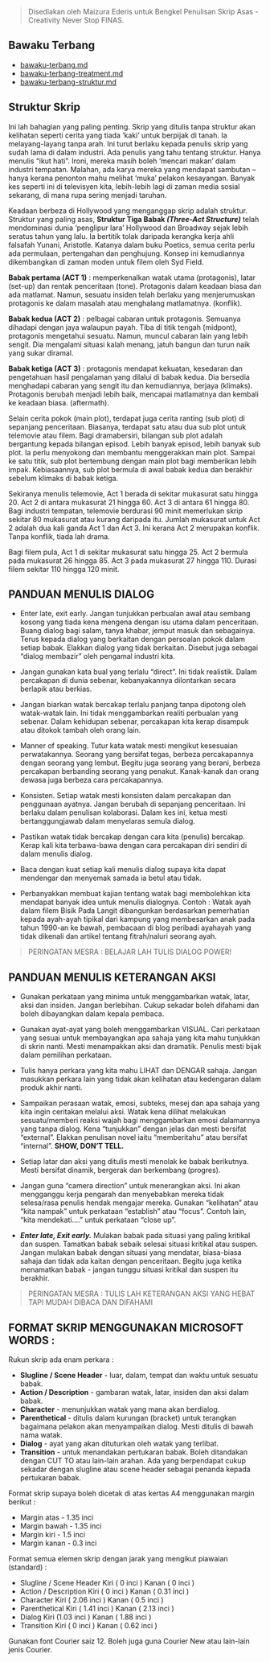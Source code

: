 > Disediakan oleh Maizura Ederis untuk Bengkel Penulisan Skrip Asas - Creativity Never Stop FINAS.

## Bawaku Terbang

- [bawaku-terbang.md](https://nikahmadz.github.io/files/bawaku-terbang)
- [bawaku-terbang-treatment.md](https://nikahmadz.github.io/files/bawaku-terbang-treatment)
- [bawaku-terbang-struktur.md](https://nikahmadz.github.io/files/bawaku-terbang-struktur)

## Struktur Skrip

Ini lah bahagian yang paling penting. Skrip yang ditulis tanpa struktur akan kelihatan
seperti cerita yang tiada ‘kaki’ untuk berpijak di tanah. Ia melayang-layang tanpa arah. Ini turut
berlaku kepada penulis skrip yang sudah lama di dalam industri. Ada penulis yang tahu tentang
struktur. Hanya menulis “ikut hati”. Ironi, mereka masih boleh ‘mencari makan’ dalam industri
tempatan. Malahan, ada karya mereka yang mendapat sambutan – hanya kerana penonton mahu
melihat ‘muka’ pelakon kesayangan. Banyak kes seperti ini di televisyen kita, lebih-lebih lagi di
zaman media sosial sekarang, di mana rupa sering menjadi taruhan.

Keadaan berbeza di Hollywood yang menganggap skrip adalah struktur. Struktur yang
paling asas, **Struktur Tiga Babak _(Three-Act Structure)_** telah mendominasi dunia ‘penglipur
lara’ Hollywood dan Broadway sejak lebih seratus tahun yang lalu. Ia bertitik tolak daripada
kerangka kerja ahli falsafah Yunani, Aristotle. Katanya dalam buku Poetics, semua cerita perlu
ada permulaan, pertengahan dan penghujung. Konsep ini kemudiannya dikembangkan di zaman
moden untuk filem oleh Syd Field.

**Babak pertama (ACT 1)** : memperkenalkan watak utama (protagonis), latar (set-up) dan
rentak penceritaan (tone). Protagonis dalam keadaan biasa dan ada matlamat. Namun, sesuatu
insiden telah berlaku yang menjerumuskan protagonis ke dalam masalah atau menghalang
matlamatnya. (konflik).

**Babak kedua (ACT 2)** : pelbagai cabaran untuk protagonis. Semuanya dihadapi dengan
jaya walaupun payah. Tiba di titik tengah (midpont), protagonis mengetahui sesuatu. Namun,
muncul cabaran lain yang lebih sengit. Dia mengalami situasi kalah menang, jatuh bangun dan
turun naik yang sukar diramal.

**Babak ketiga (ACT 3)** : protagonis mendapat kekuatan, kesedaran dan pengetahuan hasil
pengalaman yang dilalui di babak kedua. Dia bersedia menghadapi cabaran yang sengit itu dan
kemudiannya, berjaya (klimaks). Protagonis berubah menjadi lebih baik, mencapai matlamatnya
dan kembali ke keadaan biasa. (aftermath).

Selain cerita pokok (main plot), terdapat juga cerita ranting (sub plot) di sepanjang
penceritaan. Biasanya, terdapat satu atau dua sub plot untuk telemovie atau filem.
Bagi dramabersiri, bilangan sub plot adalah bergantung kepada bilangan episod. Lebih banyak
episod, lebih banyak sub plot. Ia perlu menyokong dan membantu menggerakkan main plot.
Sampai ke satu titik, sub plot bertembung dengan main plot bagi memberikan lebih impak.
Kebiasaannya, sub plot bermula di awal babak kedua dan berakhir sebelum klimaks di babak ketiga.

Sekiranya menulis telemovie, Act 1 berada di sekitar mukasurat satu hingga 20. Act 2 di
antara mukasurat 21 hingga 60. Act 3 di antara 61 hingga 80. Bagi industri tempatan, telemovie
berdurasi 90 minit memerlukan skrip sekitar 80 mukasurat atau kurang daripada itu. Jumlah
mukasurat untuk Act 2 adalah dua kali ganda Act 1 dan Act 3. Ini kerana Act 2 merupakan
konflik. Tanpa konflik, tiada lah drama.

Bagi filem pula, Act 1 di sekitar mukasurat satu hingga 25. Act 2 bermula pada
mukasurat 26 hingga 85. Act 3 pada mukasurat 27 hingga 110. Durasi filem sekitar 110 hingga
120 minit.

## PANDUAN MENULIS DIALOG

- Enter late, exit early. Jangan tunjukkan perbualan awal atau sembang kosong yang
tiada kena mengena dengan isu utama dalam penceritaan. Buang dialog bagi salam,
tanya khabar, jemput masuk dan sebagainya. Terus kepada dialog yang berkaitan
dengan persoalan pokok dalam setiap babak. Elakkan dialog yang tidak berkaitan.
Disebut juga sebagai “dialog membazir” oleh pengamal industri kita.

- Jangan gunakan kata bual yang terlalu “direct”. Ini tidak realistik. Dalam percakapan di
dunia sebenar, kebanyakannya dilontarkan secara berlapik atau berkias.

- Jangan biarkan watak bercakap terlalu panjang tanpa dipotong oleh watak-watak lain.
Ini tidak menggambarkan realiti perbualan yang sebenar. Dalam kehidupan sebenar,
percakapan kita kerap disampuk atau ditokok tambah oleh orang lain.

- Manner of speaking. Tutur kata watak mesti mengikut kesesuaian perwatakannya.
Seorang yang bersifat tegas, berbeza percakapannya dengan seorang yang lembut.
Begitu juga seorang yang berani, berbeza percakapan berbanding seorang yang
penakut. Kanak-kanak dan orang dewasa juga berbeza cara percakapannya.

- Konsisten. Setiap watak mesti konsisten dalam percakapan dan penggunaan ayatnya.
Jangan berubah di sepanjang penceritaan. Ini berlaku dalam penulisan kolaborasi.
Dalam kes ini, ketua mesti bertanggungjawab dalam menyelaras semula dialog.

- Pastikan watak tidak bercakap dengan cara kita (penulis) bercakap. Kerap kali kita
terbawa-bawa dengan cara percakapan diri sendiri di dalam menulis dialog.

- Baca dengan kuat setiap kali menulis dialog supaya kita dapat mendengar dan
menyemak samada ia betul atau tidak.

- Perbanyakkan membuat kajian tentang watak bagi membolehkan kita mendapat banyak
idea untuk menulis dialognya. Contoh : Watak ayah dalam filem Bisik Pada Langit
dibangunkan berdasarkan pemerhatian kepada ayah-ayah tipikal dari kampung yang
membesarkan anak pada tahun 1990-an ke bawah, pembacaan di blog peribadi ayahayah
yang tidak dikenali dan artikel tentang fitrah/naluri seorang ayah.

> PERINGATAN MESRA :
> BELAJAR LAH TULIS DIALOG POWER!

## PANDUAN MENULIS KETERANGAN AKSI

- Gunakan perkataan yang minima untuk menggambarkan watak, latar, aksi dan insiden.
Jangan berlebihan. Cukup sekadar boleh difahami dan boleh dibayangkan dalam kepala
pembaca.

- Gunakan ayat-ayat yang boleh menggambarkan VISUAL. Cari perkataan yang sesuai
untuk membayangkan apa sahaja yang kita mahu tunjukkan di skrin nanti. Mesti
menampakkan aksi dan dramatik. Penulis mesti bijak dalam pemilihan perkataan.

- Tulis hanya perkara yang kita mahu LIHAT dan DENGAR sahaja. Jangan masukkan
perkara lain yang tidak akan kelihatan atau kedengaran dalam produk akhir nanti.

- Sampaikan perasaan watak, emosi, subteks, mesej dan apa sahaja yang kita ingin
ceritakan melalui aksi. Watak kena dilihat melakukan sesuatu/memberi reaksi wajah
bagi menggambarkan emosi dalamannya yang tanpa dialog. Kena “tunjukkan” dengan
jelas dan mesti bersifat “external”. Elakkan penulisan novel iaitu “memberitahu” atau
bersifat “internal”. **SHOW, DON’T TELL.**

- Setiap latar dan aksi yang ditulis mesti menolak ke babak berikutnya. Mesti bersifat
dinamik, bergerak dan berkembang (progres).

- Jangan guna “camera direction” untuk menerangkan aksi. Ini akan mengganggu kerja
pengarah dan menyebabkan mereka tidak selesa/rasa penulis hendak mengajar
mereka. Gunakan “kelihatan” atau “kita nampak” untuk perkataan “establish” atau
“focus”. Contoh lain, “kita mendekati….” untuk perkataan “close up”.

- _**Enter late, Exit early.**_ Mulakan babak pada situasi yang paling kritikal dan suspen.
Tamatkan babak sebaik selesai situasi kritikal atau suspen. Jangan mulakan babak
dengan situasi yang mendatar, biasa-biasa sahaja dan tidak ada kaitan dengan
penceritaan. Begitu juga ketika menamatkan babak - jangan tunggu situasi kritikal dan
suspen itu berakhir.

> PERINGATAN MESRA :
> TULIS LAH KETERANGAN AKSI YANG HEBAT TAPI MUDAH DIBACA DAN DIFAHAMI

## FORMAT SKRIP MENGGUNAKAN MICROSOFT WORDS :

Rukun skrip ada enam perkara :
  - **Slugline / Scene Header** - luar, dalam, tempat dan waktu untuk sesuatu babak.
  - **Action / Description** - gambaran watak, latar, insiden dan aksi dalam babak.
  - **Character** - menunjukkan watak yang mana akan berdialog.
  - **Parenthetical** - ditulis dalam kurungan (bracket) untuk terangkan bagaimana
  pelakon akan menyampaikan dialog. Mesti ditulis di bawah nama watak.
  - **Dialog** - ayat yang akan dituturkan oleh watak yang terlibat.
  - **Transition** - untuk menandakan pertukaran babak. Boleh ditandakan dengan
  CUT TO atau lain-lain arahan. Ada yang berpendapat cukup sekadar dengan
  slugline atau scene header sebagai penanda kepada pertukaran babak.

Format skrip supaya boleh dicetak di atas kertas A4 menggunakan margin berikut :
  - Margin atas - 1.35 inci
  - Margin bawah - 1.35 inci
  - Margin kiri - 1.5 inci
  - Margin kanan - 0.3 inci

Format semua elemen skrip dengan jarak yang mengikut piawaian (standard) :
  - Slugline / Scene Header Kiri ( 0 inci ) Kanan ( 0 inci )
  - Action / Description Kiri ( 0 inci ) Kanan ( 0.31 inci )
  - Character Kiri ( 2.06 inci ) Kanan ( 0.5 inci )
  - Parenthetical Kiri ( 1.41 inci ) Kanan ( 2.13 inci )
  - Dialog Kiri (1.03 inci ) Kanan ( 1.88 inci )
  - Transition Kiri ( 0 inci ) Kanan ( 0.62 inci )

Gunakan font Courier saiz 12. Boleh juga guna Courier New atau lain-lain jenis Courier.

